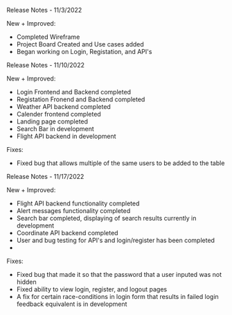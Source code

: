 Release Notes - 11/3/2022

New + Improved:
* Completed Wireframe
* Project Board Created and Use cases added
* Began working on Login, Registation, and API's

Release Notes - 11/10/2022

New + Improved:
* Login Frontend and Backend completed
* Registation Fronend and Backend completed
* Weather API backend completed
* Calender frontend completed
* Landing page completed
* Search Bar in development 
* Flight API backend in development 

Fixes:
* Fixed bug that allows multiple of the same users to be added to the table

Release Notes - 11/17/2022

New + Improved:
* Flight API backend functionality completed
* Alert messages functionality completed
* Search bar completed, displaying of search results currently in development
* Coordinate API backend completed
* User and bug testing for API's and login/register has been completed
* 



Fixes:
* Fixed bug that made it so that the password that a user inputed was not hidden
* Fixed ability to view login, register, and logout pages
* A fix for certain race-conditions in login form that results in failed login feedback equivalent is in development

